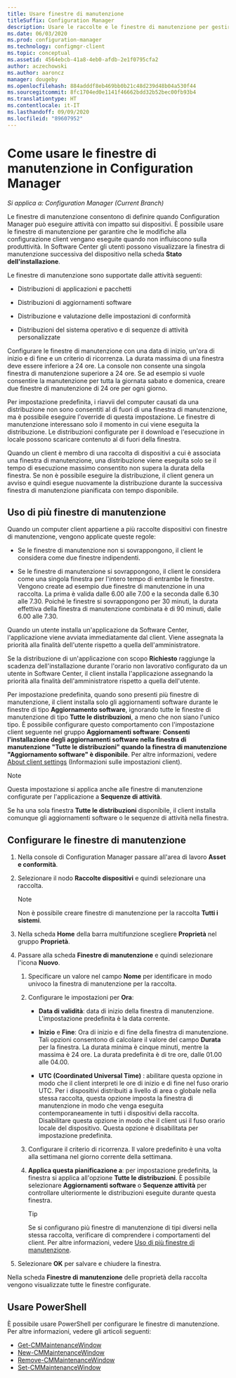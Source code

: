 ```yaml
---
title: Usare finestre di manutenzione
titleSuffix: Configuration Manager
description: Usare le raccolte e le finestre di manutenzione per gestire in modo efficace i client in Configuration Manager.
ms.date: 06/03/2020
ms.prod: configuration-manager
ms.technology: configmgr-client
ms.topic: conceptual
ms.assetid: 4564ebcb-41a8-4eb0-afdb-2e1f0795cfa2
author: aczechowski
ms.author: aaroncz
manager: dougeby
ms.openlocfilehash: 884adddf8eb469bb0b21c48d239d48b04a530f44
ms.sourcegitcommit: 8fc1704ed0e1141f46662bdd32b52bec00fb93b4
ms.translationtype: HT
ms.contentlocale: it-IT
ms.lasthandoff: 09/09/2020
ms.locfileid: "89607952"
---
```

# <a name="how-to-use-maintenance-windows-in-configuration-manager"></a>Come usare le finestre di manutenzione in Configuration Manager

*Si applica a: Configuration Manager (Current Branch)*

Le finestre di manutenzione consentono di definire quando Configuration Manager può eseguire attività con impatto sui dispositivi. È possibile usare le finestre di manutenzione per garantire che le modifiche alla configurazione client vengano eseguite quando non influiscono sulla produttività. In Software Center gli utenti possono visualizzare la finestra di manutenzione successiva del dispositivo nella scheda **Stato dell'installazione**. <!--1358131-->

Le finestre di manutenzione sono supportate dalle attività seguenti:

- Distribuzioni di applicazioni e pacchetti

- Distribuzioni di aggiornamenti software

- Distribuzione e valutazione delle impostazioni di conformità

- Distribuzioni del sistema operativo e di sequenze di attività personalizzate

Configurare le finestre di manutenzione con una data di inizio, un'ora di inizio e di fine e un criterio di ricorrenza. La durata massima di una finestra deve essere inferiore a 24 ore. La console non consente una singola finestra di manutenzione superiore a 24 ore. Se ad esempio si vuole consentire la manutenzione per tutta la giornata sabato e domenica, creare due finestre di manutenzione di 24 ore per ogni giorno.<!-- MEMDocs#310 -->

Per impostazione predefinita, i riavvii del computer causati da una distribuzione non sono consentiti al di fuori di una finestra di manutenzione, ma è possibile eseguire l'override di questa impostazione. Le finestre di manutenzione interessano solo il momento in cui viene eseguita la distribuzione. Le distribuzioni configurate per il download e l'esecuzione in locale possono scaricare contenuto al di fuori della finestra.

Quando un client è membro di una raccolta di dispositivi a cui è associata una finestra di manutenzione, una distribuzione viene eseguita solo se il tempo di esecuzione massimo consentito non supera la durata della finestra. Se non è possibile eseguire la distribuzione, il client genera un avviso e quindi esegue nuovamente la distribuzione durante la successiva finestra di manutenzione pianificata con tempo disponibile.

## <a name="multiple-maintenance-windows"></a>Uso di più finestre di manutenzione

Quando un computer client appartiene a più raccolte dispositivi con finestre di manutenzione, vengono applicate queste regole:  

- Se le finestre di manutenzione non si sovrappongono, il client le considera come due finestre indipendenti.

- Se le finestre di manutenzione si sovrappongono, il client le considera come una singola finestra per l'intero tempo di entrambe le finestre. Vengono create ad esempio due finestre di manutenzione in una raccolta. La prima è valida dalle 6.00 alle 7.00 e la seconda dalle 6.30 alle 7.30. Poiché le finestre si sovrappongono per 30 minuti, la durata effettiva della finestra di manutenzione combinata è di 90 minuti, dalle 6.00 alle 7.30.

Quando un utente installa un'applicazione da Software Center, l'applicazione viene avviata immediatamente dal client. Viene assegnata la priorità alla finalità dell'utente rispetto a quella dell'amministratore.

Se la distribuzione di un'applicazione con scopo **Richiesto** raggiunge la scadenza dell'installazione durante l'orario non lavorativo configurato da un utente in Software Center, il client installa l'applicazione assegnando la priorità alla finalità dell'amministratore rispetto a quella dell'utente.

Per impostazione predefinita, quando sono presenti più finestre di manutenzione, il client installa solo gli aggiornamenti software durante le finestre di tipo **Aggiornamento software**, ignorando tutte le finestre di manutenzione di tipo **Tutte le distribuzioni**, a meno che non siano l'unico tipo. È possibile configurare questo comportamento con l'impostazione client seguente nel gruppo **Aggiornamenti software**: **Consenti l'installazione degli aggiornamenti software nella finestra di manutenzione "Tutte le distribuzioni" quando la finestra di manutenzione "Aggiornamento software" è disponibile**. Per altre informazioni, vedere [About client settings](../../deploy/about-client-settings.md#bkmk_SUMMaint) (Informazioni sulle impostazioni client).<!-- SCCMDocs#1317 -->

> [!NOTE]
> Questa impostazione si applica anche alle finestre di manutenzione configurate per l'applicazione a **Sequenze di attività**.<!-- SCCMDocs-pr #4596 -->
>
> Se ha una sola finestra **Tutte le distribuzioni** disponibile, il client installa comunque gli aggiornamenti software o le sequenze di attività nella finestra.

## <a name="configure-maintenance-windows"></a>Configurare le finestre di manutenzione

1. Nella console di Configuration Manager passare all'area di lavoro **Asset e conformità**.

1. Selezionare il nodo **Raccolte dispositivi** e quindi selezionare una raccolta.

    > [!NOTE]
    > Non è possibile creare finestre di manutenzione per la raccolta **Tutti i sistemi**.

1. Nella scheda **Home** della barra multifunzione scegliere **Proprietà** nel gruppo **Proprietà**.

1. Passare alla scheda **Finestre di manutenzione** e quindi selezionare l'icona **Nuovo**.

    1. Specificare un valore nel campo **Nome** per identificare in modo univoco la finestra di manutenzione per la raccolta.

    1. Configurare le impostazioni per **Ora**:

        - **Data di validità**: data di inizio della finestra di manutenzione. L'impostazione predefinita è la data corrente.

        - **Inizio** e **Fine**: Ora di inizio e di fine della finestra di manutenzione. Tali opzioni consentono di calcolare il valore del campo **Durata** per la finestra. La durata minima è cinque minuti, mentre la massima è 24 ore. La durata predefinita è di tre ore, dalle 01.00 alle 04.00.

        - **UTC (Coordinated Universal Time)** : abilitare questa opzione in modo che il client interpreti le ore di inizio e di fine nel fuso orario UTC. Per i dispositivi distribuiti a livello di area o globale nella stessa raccolta, questa opzione imposta la finestra di manutenzione in modo che venga eseguita contemporaneamente in tutti i dispositivi della raccolta. Disabilitare questa opzione in modo che il client usi il fuso orario locale del dispositivo. Questa opzione è disabilitata per impostazione predefinita.

    1. Configurare il criterio di ricorrenza. Il valore predefinito è una volta alla settimana nel giorno corrente della settimana.

    1. **Applica questa pianificazione a**: per impostazione predefinita, la finestra si applica all'opzione **Tutte le distribuzioni**. È possibile selezionare **Aggiornamenti software** o **Sequenze attività** per controllare ulteriormente le distribuzioni eseguite durante questa finestra.

        > [!TIP]
        > Se si configurano più finestre di manutenzione di tipi diversi nella stessa raccolta, verificare di comprendere i comportamenti del client. Per altre informazioni, vedere [Uso di più finestre di manutenzione](#multiple-maintenance-windows).

1. Selezionare **OK** per salvare e chiudere la finestra.

Nella scheda **Finestre di manutenzione** delle proprietà della raccolta vengono visualizzate tutte le finestre configurate.

## <a name="use-powershell"></a><a name="bkmk_powershell"></a> Usare PowerShell

È possibile usare PowerShell per configurare le finestre di manutenzione. Per altre informazioni, vedere gli articoli seguenti:

- [Get-CMMaintenanceWindow](/powershell/module/configurationmanager/get-cmmaintenancewindow)
- [New-CMMaintenanceWindow](/powershell/module/configurationmanager/new-cmmaintenancewindow)
- [Remove-CMMaintenanceWindow](/powershell/module/configurationmanager/remove-cmmaintenancewindow)
- [Set-CMMaintenanceWindow](/powershell/module/configurationmanager/set-cmmaintenancewindow)